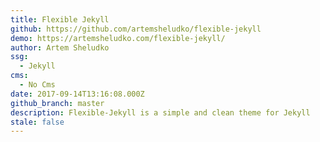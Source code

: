 ```yaml
---
title: Flexible Jekyll
github: https://github.com/artemsheludko/flexible-jekyll
demo: https://artemsheludko.com/flexible-jekyll/
author: Artem Sheludko
ssg:
  - Jekyll
cms:
  - No Cms
date: 2017-09-14T13:16:08.000Z
github_branch: master
description: Flexible-Jekyll is a simple and clean theme for Jekyll
stale: false
---
```

